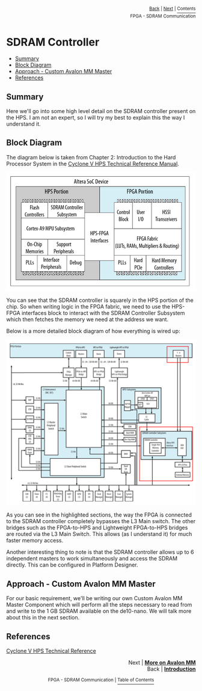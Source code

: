 <p align="right"><sup><a href="FPGA-SDRAM-Communication_-Introduction.md">Back</a> | <a href="FPGA-SDRAM-Communication_-More-about-the-Avalon-Memory-Mapped-Interface.md">Next</a> | </sup><a href="../README.md#fpga---sdram-communication"><sup>Contents</sup></a>
<br/>
<sup>FPGA - SDRAM Communication</sup></p>

# SDRAM Controller

<!-- START doctoc generated TOC please keep comment here to allow auto update -->
<!-- DON'T EDIT THIS SECTION, INSTEAD RE-RUN doctoc TO UPDATE -->

- [Summary](#summary)
- [Block Diagram](#block-diagram)
- [Approach - Custom Avalon MM Master](#approach---custom-avalon-mm-master)
- [References](#references)

<!-- END doctoc generated TOC please keep comment here to allow auto update -->

## Summary

Here we'll go into some high level detail on the SDRAM controller present on the HPS. I am not an expert, so I will try my best to explain this the way I understand it.

## Block Diagram

The diagram below is taken from Chapter 2: Introduction to the Hard Processor System in the [Cyclone V HPS Technical Reference Manual](https://www.intel.com/content/dam/www/programmable/us/en/pdfs/literature/hb/cyclone-v/cv_54001.pdf).

![](images/soc_block_diagram.png)

You can see that the SDRAM controller is squarely in the HPS portion of the chip. So when writing logic in the FPGA fabric, we need to use the HPS-FPGA interfaces block to interact with the SDRAM Controller Subsystem which then fetches the memory we need at the address we want.

Below is a more detailed block diagram of how everything is wired up:

![](images/soc_block_diagram2.png)

As you can see in the highlighted sections, the way the FPGA is connected to the SDRAM controller completely bypasses the L3 Main switch. The other bridges such as the FPGA-to-HPS and Lightweight FPGA-to-HPS bridges are routed via the L3 Main Switch. This allows (as I understand it) for much faster memory access.

Another interesting thing to note is that the SDRAM controller allows up to 6 independent masters to work simultaneously and access the SDRAM directly. This can be configured in Platform Designer.

## Approach - Custom Avalon MM Master

For our basic requirement, we'll be writing our own Custom Avalon MM Master Component which will perform all the steps necessary to read from and write to the 1 GB SDRAM available on the de10-nano. We will talk more about this in the next section.

## References

[Cyclone V HPS Technical Reference](https://www.intel.com/content/dam/www/programmable/us/en/pdfs/literature/hb/cyclone-v/cv_54001.pdf)

<p align="right">Next | <b><a href="FPGA-SDRAM-Communication_-More-about-the-Avalon-Memory-Mapped-Interface.md">More on Avalon MM</a></b>
<br/>
Back | <b><a href="FPGA-SDRAM-Communication_-Introduction.md">Introduction</a></p>
</b><p align="center"><sup>FPGA - SDRAM Communication | </sup><a href="../README.md#fpga---sdram-communication"><sup>Table of Contents</sup></a></p>
